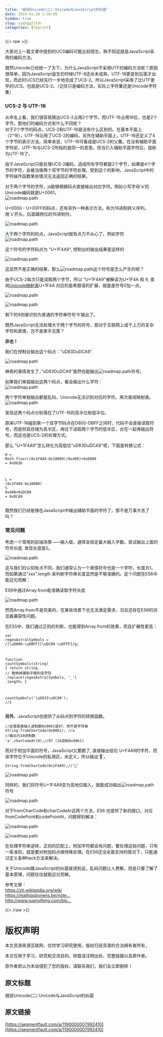 ```yaml
---
title: '细说Unicode(二) Unicode与JavaScript的纠葛' 
date: 2019-01-28 2:30:09
hidden: true
slug: yyqhgqfit9r
categories: [reprint]
---
```


{{< raw >}}

                    
<p>大家对上一篇文章中提到的UCS编码可能比较陌生。殊不知这就是JavaScript采用的编码方法。</p>
<p>既然Unicode已经统一了天下，为什么JavaScript不采用UTF的编码方法呢？原因很简单，因为JavaScript诞生的时候UTF-8还尚未成熟，UTF-16更是到后面才出现，而此时UCS已经先行一步地完成了UCS-2。所以JavaScript采用了比UTF更早的UCS。也就是UCS-2。（记住只是编码方法，实际上字符集还是Unicode字符集）</p>
<h3 id="articleHeader0">UCS-2 与 UTF-16</h3>
<p>从命名上看，我们很容易猜出UCS-2占用2个字节。而UTF-16占用16位，也是2个字节，那他们的编码方式有什么不同呢？<br>对于2个字节的码点，UCS-2和UTF-16是没有什么区别的。在基本平面上（2^16），UTF-16沿用了UCS-2的编码，另外在辅助平面上，UTF-16还定义了4个字节的表示方法。简单来说，UTF-16可看成是UCS-2的父集。在没有辅助平面字符前，UTF-16与UCS-2所指的是同一的意思。但当引入辅助平面字符后，就称为UTF-16了。</p>
<p>由于JavaScript只能处理UCS-2编码，造成所有字符都是2个字节，如果是4个字节的字符，会被当做两个双字节的字符处理。受到这个的影响，JavaScript中的字符操作函数某些情况无法返回正确的结果。</p>
<p>对于两个字节的字符，js能够根据码点直接输出对应字符。例如小写字母'a'的Unicode编码就是U+0061。<br><span class="img-wrap"><img data-src="/img/remote/1460000007992413?w=199&amp;h=70" src="https://static.alili.tech/img/remote/1460000007992413?w=199&amp;h=70" alt="roadmap.path" title="roadmap.path" style="cursor: pointer; display: inline;"></span></p>
<p>U+0000 - U+00FF的码点，还有另外一种表示方法，称为16进制转义序列。用'x'开头，后面跟两位的16进制符。</p>
<p><span class="img-wrap"><img data-src="/img/remote/1460000007992414?w=200&amp;h=72" src="https://static.alili.tech/img/remote/1460000007992414?w=200&amp;h=72" alt="roadmap.path" title="roadmap.path" style="cursor: pointer; display: inline;"></span></p>
<p>大于两个字符的码点，JavaScript就有点力不从心了。例如字符 <span class="img-wrap"><img data-src="/img/remote/1460000007992415?w=39&amp;h=17" src="https://static.alili.tech/img/remote/1460000007992415?w=39&amp;h=17" alt="roadmap.path" title="roadmap.path" style="cursor: pointer; display: inline;"></span></p>
<p>这个符号的字符码点为 "U+1F4A9", 控制台的输出结果是这样的</p>
<p><span class="img-wrap"><img data-src="/img/remote/1460000007992416?w=94&amp;h=37" src="https://static.alili.tech/img/remote/1460000007992416?w=94&amp;h=37" alt="roadmap.path" title="roadmap.path" style="cursor: pointer; display: inline;"></span></p>
<p>这显然不是正确的结果，那么<span class="img-wrap"><img data-src="/img/remote/1460000007992417?w=54&amp;h=18" src="https://static.alili.tech/img/remote/1460000007992417?w=54&amp;h=18" alt="roadmap.path" title="roadmap.path" style="cursor: pointer;"></span>这个符号是怎么产生的呢？</p>
<p>由于UCS-2每次只能读取两个字节，所以 "U+1F4A9"被解读为U+1F4A 和 9, 查阅<a href="https://zh.wikipedia.org/wiki/Unicode%E5%AD%97%E7%AC%A6%E5%B9%B3%E9%9D%A2%E6%98%A0%E5%B0%84" rel="nofollow noreferrer" target="_blank">Unicode映射表</a>U+1F4A 对应的是希腊语的扩展，就是是符号0加一点。</p>
<p><span class="img-wrap"><img data-src="/img/remote/1460000007992418?w=608&amp;h=34" src="https://static.alili.tech/img/remote/1460000007992418?w=608&amp;h=34" alt="roadmap.path" title="roadmap.path" style="cursor: pointer; display: inline;"></span></p>
<p><span class="img-wrap"><img data-src="/img/remote/1460000007992419?w=104&amp;h=40" src="https://static.alili.tech/img/remote/1460000007992419?w=104&amp;h=40" alt="roadmap.path" title="roadmap.path" style="cursor: pointer; display: inline;"></span></p>
<p>剩下的9则被识别为普通的字符串符号'9'输出了。</p>
<p>既然JavaScript无法处理大于两个字节的符号，那对于互联网上成千上万的复杂字符和表情，岂不是束手无策？</p>
<p><strong>非也！</strong></p>
<p>我们在控制台输出这个码点：”uD83DuDCA9″</p>
<p><span class="img-wrap"><img data-src="/img/remote/1460000007992420?w=151&amp;h=45" src="https://static.alili.tech/img/remote/1460000007992420?w=151&amp;h=45" alt="roadmap.path" title="roadmap.path" style="cursor: pointer; display: inline;"></span></p>
<p>神奇的事情发生了，”uD83DuDCA9″竟然也能输出<span class="img-wrap"><img data-src="/img/remote/1460000007992415?w=39&amp;h=17" src="https://static.alili.tech/img/remote/1460000007992415?w=39&amp;h=17" alt="roadmap.path" title="roadmap.path" style="cursor: pointer; display: inline;"></span>符号。</p>
<p>如果我们单独输出这两个码点，看会输出什么字符：<br><span class="img-wrap"><img data-src="/img/remote/1460000007992421?w=102&amp;h=74" src="https://static.alili.tech/img/remote/1460000007992421?w=102&amp;h=74" alt="roadmap.path" title="roadmap.path" style="cursor: pointer; display: inline;"></span></p>
<p>两个字符单独输出都是乱码，Unicode无法识别对应的字符。再次查阅映射表。<br><span class="img-wrap"><img data-src="/img/remote/1460000007992422?w=606&amp;h=64" src="https://static.alili.tech/img/remote/1460000007992422?w=606&amp;h=64" alt="roadmap.path" title="roadmap.path" style="cursor: pointer; display: inline;"></span></p>
<p>发现这两个码点分别落在了UTF-16的高半位和低半位。</p>
<p>原来UTF-16碰到第一个双字节码点在D800-DBFF之间时，代码不会直接读取符号，而是将其存储为高半区，再往下读取两个字节的低半区，合在一起再输出符号。而这也是UCS-2的处理方式。</p>
<p>那么 "U+1F4A9"怎么转化为高低位”uD83DuDCA9"呢，下面是转换公式：</p>
<div class="widget-codetool" style="display:none;">
      <div class="widget-codetool--inner">
      <span class="selectCode code-tool" data-toggle="tooltip" data-placement="top" title="" data-original-title="全选"></span>
      <span type="button" class="copyCode code-tool" data-toggle="tooltip" data-placement="top" data-clipboard-text="H = Math.floor((0x1F4A9-0x10000)/0x400)+0xD800 = 0xD83D

L = (0x1F4A9-0x10000) % 0x400+0xDC00 = 0xDCA9" title="" data-original-title="复制"></span>
      <span type="button" class="saveToNote code-tool" data-toggle="tooltip" data-placement="top" title="" data-original-title="放进笔记"></span>
      </div>
      </div><pre class="javascript hljs"><code class="javascript">H = <span class="hljs-built_in">Math</span>.floor((<span class="hljs-number">0x1F4A9</span><span class="hljs-number">-0x10000</span>)/<span class="hljs-number">0x400</span>)+<span class="hljs-number">0xD800</span> = <span class="hljs-number">0xD83D</span>

L = (<span class="hljs-number">0x1F4A9</span><span class="hljs-number">-0x10000</span>) % <span class="hljs-number">0x400</span>+<span class="hljs-number">0xDC00</span> = <span class="hljs-number">0xDCA9</span></code></pre>
<p>既然我们已经能够在JavaScript中输出辅助平面的字符了，那不是万事大吉了吗？</p>
<h3 id="articleHeader1">常见问题</h3>
<p>考虑一个常用的前端场景——输入框，通常会规定最大输入字数。尝试输出上面的符号长度, 发现长度是2。</p>
<p><span class="img-wrap"><img data-src="/img/remote/1460000007992423?w=182&amp;h=78" src="https://static.alili.tech/img/remote/1460000007992423?w=182&amp;h=78" alt="roadmap.path" title="roadmap.path" style="cursor: pointer; display: inline;"></span></p>
<p>这与我们的认知有点不同，我们通常认为一个表情符号也是一个字符，长度为1。而如果通过"xxx".length 来判断字符串长度显然是不够准确的。这个问题在ES6中能迎刃而解：</p>
<p>ES6中通过Array.from能准确读取字符长度</p>
<p><span class="img-wrap"><img data-src="/img/remote/1460000007992424?w=273&amp;h=83" src="https://static.alili.tech/img/remote/1460000007992424?w=273&amp;h=83" alt="roadmap.path" title="roadmap.path" style="cursor: pointer; display: inline;"></span></p>
<p>然而Array.from不是完美的，在某些场景下也无法满足需求，况且还存在ES6的浏览器兼容性问题。</p>
<p>在ES5中，我们通过正则的判断，也能得到Array.from的效果，而且扩展性更高：</p>
<div class="widget-codetool" style="display:none;">
      <div class="widget-codetool--inner">
      <span class="selectCode code-tool" data-toggle="tooltip" data-placement="top" title="" data-original-title="全选"></span>
      <span type="button" class="copyCode code-tool" data-toggle="tooltip" data-placement="top" data-clipboard-text="var regexAstralSymbols = /[\uD800-\uDBFF][\uDC00-\uDFFF]/g;

function countSymbols(string) {
    return string
        // 替换掉辅助平面的连字符
        .replace(regexAstralSymbols, '_')
        .length;
}

countSymbols('\uD835\uDC00'); //1" title="" data-original-title="复制"></span>
      <span type="button" class="saveToNote code-tool" data-toggle="tooltip" data-placement="top" title="" data-original-title="放进笔记"></span>
      </div>
      </div><pre class="javascript hljs"><code class="javascript"><span class="hljs-keyword">var</span> regexAstralSymbols = <span class="hljs-regexp">/[\uD800-\uDBFF][\uDC00-\uDFFF]/g</span>;

<span class="hljs-function"><span class="hljs-keyword">function</span> <span class="hljs-title">countSymbols</span>(<span class="hljs-params">string</span>) </span>{
    <span class="hljs-keyword">return</span> string
        <span class="hljs-comment">// 替换掉辅助平面的连字符</span>
        .replace(regexAstralSymbols, <span class="hljs-string">'_'</span>)
        .length;
}

countSymbols(<span class="hljs-string">'\uD835\uDC00'</span>); <span class="hljs-comment">//1</span></code></pre>
<p><strong>另外</strong>，JavaScript也提供了从码点到字符的转换函数。</p>
<div class="widget-codetool" style="display:none;">
      <div class="widget-codetool--inner">
      <span class="selectCode code-tool" data-toggle="tooltip" data-placement="top" title="" data-original-title="全选"></span>
      <span type="button" class="copyCode code-tool" data-toggle="tooltip" data-placement="top" data-clipboard-text="//这里直接输入进制数0x0061或97，而不是字符串
String.fromCharCode(0x0061); //a
//输出为10进制数
'a'.charCodeAt(0);//97 (16进制0x0061)" title="" data-original-title="复制"></span>
      <span type="button" class="saveToNote code-tool" data-toggle="tooltip" data-placement="top" title="" data-original-title="放进笔记"></span>
      </div>
      </div><pre class="javascript hljs"><code class="javascript"><span class="hljs-comment">//这里直接输入进制数0x0061或97，而不是字符串</span>
<span class="hljs-built_in">String</span>.fromCharCode(<span class="hljs-number">0x0061</span>); <span class="hljs-comment">//a</span>
<span class="hljs-comment">//输出为10进制数</span>
<span class="hljs-string">'a'</span>.charCodeAt(<span class="hljs-number">0</span>);<span class="hljs-comment">//97 (16进制0x0061)</span></code></pre>
<p>而对于附加平面的符号，JavaScript又要跪了, 直接输出低位 U+F4A9的字符，而该字符位于Unicode的私用区，未定义，所以输出''。</p>
<div class="widget-codetool" style="display:none;">
      <div class="widget-codetool--inner">
      <span class="selectCode code-tool" data-toggle="tooltip" data-placement="top" title="" data-original-title="全选"></span>
      <span type="button" class="copyCode code-tool" data-toggle="tooltip" data-placement="top" data-clipboard-text="String.fromCharCode(0x1F4A9);//''" title="" data-original-title="复制"></span>
      <span type="button" class="saveToNote code-tool" data-toggle="tooltip" data-placement="top" title="" data-original-title="放进笔记"></span>
      </div>
      </div><pre class="javascript hljs"><code class="javascript" style="word-break: break-word; white-space: initial;"><span class="hljs-built_in">String</span>.fromCharCode(<span class="hljs-number">0x1F4A9</span>);<span class="hljs-comment">//''</span></code></pre>
<p><span class="img-wrap"><img data-src="/img/remote/1460000007992425?w=170&amp;h=39" src="https://static.alili.tech/img/remote/1460000007992425?w=170&amp;h=39" alt="roadmap.path" title="roadmap.path" style="cursor: pointer; display: inline;"></span></p>
<p>同样的，我们将符号U+1F4A9变为高地位输入，就能成功输出<span class="img-wrap"><img data-src="/img/remote/1460000007992415?w=39&amp;h=17" src="https://static.alili.tech/img/remote/1460000007992415?w=39&amp;h=17" alt="roadmap.path" title="roadmap.path" style="cursor: pointer; display: inline;"></span>符号</p>
<p><span class="img-wrap"><img data-src="/img/remote/1460000007992426?w=285&amp;h=38" src="https://static.alili.tech/img/remote/1460000007992426?w=285&amp;h=38" alt="roadmap.path" title="roadmap.path" style="cursor: pointer; display: inline;"></span></p>
<p>对于fromCharCode和charCodeAr这两个方法，ES6 也提供了新的接口，对应fromCodePoint和codePointAt，问题得到解决：</p>
<p><span class="img-wrap"><img data-src="/img/remote/1460000007992427?w=245&amp;h=42" src="https://static.alili.tech/img/remote/1460000007992427?w=245&amp;h=42" alt="roadmap.path" title="roadmap.path" style="cursor: pointer; display: inline;"></span></p>
<p><span class="img-wrap"><img data-src="/img/remote/1460000007992428?w=180&amp;h=44" src="https://static.alili.tech/img/remote/1460000007992428?w=180&amp;h=44" alt="roadmap.path" title="roadmap.path" style="cursor: pointer; display: inline;"></span></p>
<p>在处理字符串逆转，正则的匹配上，附加字符都会有问题，要处理这些问题，只有一条准则，就是要对附加码点做特殊处理。在ES6还没全面支持的情况下，只能通过定义各种hack方法来解决。</p>
<p>关于Unicode跟JavaScript的纠葛就讲到这，乱码问题让人费解，但是只要了解了基本原理，问题往往就能迎刃而解。</p>
<p>参考文章：<br><a href="https://zh.wikipedia.org/wiki" rel="nofollow noreferrer" target="_blank">https://zh.wikipedia.org/wiki</a><br><a href="https://mathiasbynens.be/notes/javascript-unicode" rel="nofollow noreferrer" target="_blank">https://mathiasbynens.be/note...</a><br><a href="http://www.ruanyifeng.com/blog/2014/12/unicode.html" rel="nofollow noreferrer" target="_blank">http://www.ruanyifeng.com/blo...</a></p>

                
{{< /raw >}}

# 版权声明
本文资源来源互联网，仅供学习研究使用，版权归该资源的合法拥有者所有，

本文仅用于学习、研究和交流目的。转载请注明出处、完整链接以及原作者。

原作者若认为本站侵犯了您的版权，请联系我们，我们会立即删除！

## 原文标题
细说Unicode(二) Unicode与JavaScript的纠葛

## 原文链接
[https://segmentfault.com/a/1190000007992410](https://segmentfault.com/a/1190000007992410)

